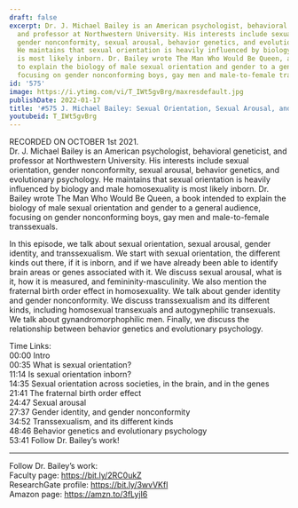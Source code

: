 ```yaml
---
draft: false
excerpt: Dr. J. Michael Bailey is an American psychologist, behavioral geneticist,
  and professor at Northwestern University. His interests include sexual orientation,
  gender nonconformity, sexual arousal, behavior genetics, and evolutionary psychology.
  He maintains that sexual orientation is heavily influenced by biology and male homosexuality
  is most likely inborn. Dr. Bailey wrote The Man Who Would Be Queen, a book intended
  to explain the biology of male sexual orientation and gender to a general audience,
  focusing on gender nonconforming boys, gay men and male-to-female transsexuals.
id: '575'
image: https://i.ytimg.com/vi/T_IWt5gvBrg/maxresdefault.jpg
publishDate: 2022-01-17
title: '#575 J. Michael Bailey: Sexual Orientation, Sexual Arousal, and Gender Identity'
youtubeid: T_IWt5gvBrg
---
```

<div class="timelinks">

RECORDED ON OCTOBER 1st 2021.  
Dr. J. Michael Bailey is an American psychologist, behavioral geneticist, and professor at Northwestern University. His interests include sexual orientation, gender nonconformity, sexual arousal, behavior genetics, and evolutionary psychology. He maintains that sexual orientation is heavily influenced by biology and male homosexuality is most likely inborn. Dr. Bailey wrote The Man Who Would Be Queen, a book intended to explain the biology of male sexual orientation and gender to a general audience, focusing on gender nonconforming boys, gay men and male-to-female transsexuals.

In this episode, we talk about sexual orientation, sexual arousal, gender identity, and transsexualism. We start with sexual orientation, the different kinds out there, if it is inborn, and if we have already been able to identify brain areas or genes associated with it. We discuss sexual arousal, what is it, how it is measured, and femininity-masculinity. We also mention the fraternal birth order effect in homosexuality. We talk about gender identity and gender nonconformity. We discuss transsexualism and its different kinds, including homosexual transexuals and autogynephilic transexuals. We talk about gynandromorphophilic men. Finally, we discuss the relationship between behavior genetics and evolutionary psychology.

Time Links:  
<time>00:00</time> Intro  
<time>00:35</time> What is sexual orientation?  
<time>11:14</time> Is sexual orientation inborn?  
<time>14:35</time> Sexual orientation across societies, in the brain, and in the genes  
<time>21:41</time> The fraternal birth order effect  
<time>24:47</time> Sexual arousal  
<time>27:37</time> Gender identity, and gender nonconformity  
<time>34:52</time> Transsexualism, and its different kinds  
<time>48:46</time> Behavior genetics and evolutionary psychology  
<time>53:41</time> Follow Dr. Bailey’s work!

---

Follow Dr. Bailey’s work:  
Faculty page: https://bit.ly/2RC0ukZ  
ResearchGate profile: https://bit.ly/3wvVKfl  
Amazon page: https://amzn.to/3fLyjI6
</div>

